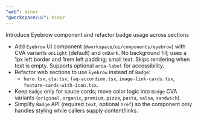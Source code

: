 ```yaml
---
"web": minor
"@workspace/ui": minor
---
```


Introduce Eyebrow component and refactor badge usage across sections

- Add `Eyebrow` UI component (`@workspace/ui/components/eyebrow`) with CVA variants `onLight` (default) and `onDark`. No background fill; uses a 1px left border and 1rem left padding; small text. Skips rendering when text is empty. Supports optional `aria-label` for accessibility.
- Refactor web sections to use `Eyebrow` instead of `Badge`:
  - `hero.tsx`, `cta.tsx`, `faq-accordion.tsx`, `image-link-cards.tsx`, `feature-cards-with-icon.tsx`.
- Keep `Badge` only for sauce cards; move color logic into `Badge` CVA variants (`original`, `organic`, `premium`, `pizza`, `pasta`, `salsa`, `sandwich`).
- Simplify `Badge` API (required `text`, optional `href`) so the component only handles styling while callers supply content/links.
